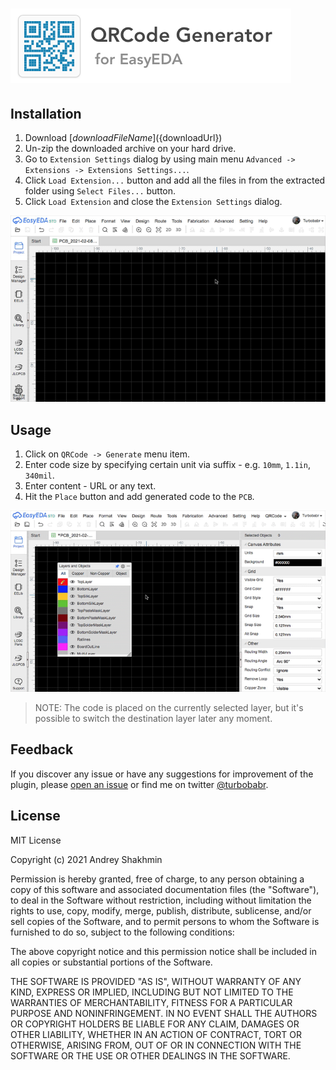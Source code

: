 ![Hero](docs/github-hero-logo.png?raw=true "Logo")
===========

## Installation

1. Download [${downloadFileName}](${downloadUrl})
2. Un-zip the downloaded archive on your hard drive.
3. Go to `Extension Settings` dialog by using main menu `Advanced -> Extensions -> Extensions Settings...`.
4. Click `Load Extension...` button and add all the files in from the extracted folder using `Select Files...` button. 
5. Click `Load Extension` and close the `Extension Settings` dialog.

![Installation](docs/easyeda-qrcode-installation.gif?raw=true)

## Usage

1. Click on `QRCode -> Generate` menu item.
2. Enter code size by specifying certain unit via suffix - e.g. `10mm`, `1.1in`, `340mil`.
3. Enter content - URL or any text.
4. Hit the `Place` button and add generated code to the `PCB`.

![Usage Demo](docs/easyeda-qrcode-usage.gif?raw=true)

> NOTE: The code is placed on the currently selected layer, but it's possible to switch the destination layer later any moment.

## Feedback

If you discover  any issue or have any suggestions for improvement of the plugin, please [open an issue](${issuesUrl}) or find me on twitter [@turbobabr](http://twitter.com/turbobabr).

## License

MIT License

Copyright (c) 2021 Andrey Shakhmin

Permission is hereby granted, free of charge, to any person obtaining a copy
of this software and associated documentation files (the "Software"), to deal
in the Software without restriction, including without limitation the rights
to use, copy, modify, merge, publish, distribute, sublicense, and/or sell
copies of the Software, and to permit persons to whom the Software is
furnished to do so, subject to the following conditions:

The above copyright notice and this permission notice shall be included in all
copies or substantial portions of the Software.

THE SOFTWARE IS PROVIDED "AS IS", WITHOUT WARRANTY OF ANY KIND, EXPRESS OR
IMPLIED, INCLUDING BUT NOT LIMITED TO THE WARRANTIES OF MERCHANTABILITY,
FITNESS FOR A PARTICULAR PURPOSE AND NONINFRINGEMENT. IN NO EVENT SHALL THE
AUTHORS OR COPYRIGHT HOLDERS BE LIABLE FOR ANY CLAIM, DAMAGES OR OTHER
LIABILITY, WHETHER IN AN ACTION OF CONTRACT, TORT OR OTHERWISE, ARISING FROM,
OUT OF OR IN CONNECTION WITH THE SOFTWARE OR THE USE OR OTHER DEALINGS IN THE
SOFTWARE.
